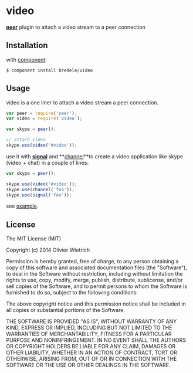 video
=====

**[peer](http://github.com/bredele/peer)**  plugin to attach a video stream to a peer connection


## Installation

with [component](http://github.com/component/component):

	$ component install bredele/video


## Usage

  video is a one liner to attach a video stream a peer connection. 

```js
var peer = require('peer');
var video = require('video');

var skype = peer();

// attach video
skype.use(video('#video'));
```

  use it with **[signal](http://github.com/bredele/signal)** and **[channel](http://github.com/bredele/channel)**to create a video application like skype (video + chat) in a couple of lines:

```js
var skype = peer();

skype.use(video('#video'));
skype.use(channel('foo'));
skype.use(signal('foo'));

```

  see [example](https://github.com/bredele/video/blob/master/test/remote).


## License

The MIT License (MIT)

Copyright (c) 2014 Olivier Wietrich

Permission is hereby granted, free of charge, to any person obtaining a copy
of this software and associated documentation files (the "Software"), to deal
in the Software without restriction, including without limitation the rights
to use, copy, modify, merge, publish, distribute, sublicense, and/or sell
copies of the Software, and to permit persons to whom the Software is
furnished to do so, subject to the following conditions:

The above copyright notice and this permission notice shall be included in all
copies or substantial portions of the Software.

THE SOFTWARE IS PROVIDED "AS IS", WITHOUT WARRANTY OF ANY KIND, EXPRESS OR
IMPLIED, INCLUDING BUT NOT LIMITED TO THE WARRANTIES OF MERCHANTABILITY,
FITNESS FOR A PARTICULAR PURPOSE AND NONINFRINGEMENT. IN NO EVENT SHALL THE
AUTHORS OR COPYRIGHT HOLDERS BE LIABLE FOR ANY CLAIM, DAMAGES OR OTHER
LIABILITY, WHETHER IN AN ACTION OF CONTRACT, TORT OR OTHERWISE, ARISING FROM,
OUT OF OR IN CONNECTION WITH THE SOFTWARE OR THE USE OR OTHER DEALINGS IN THE
SOFTWARE.
